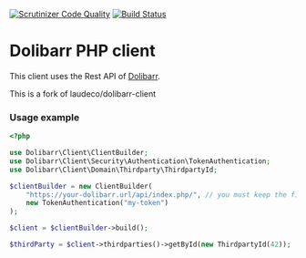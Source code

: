 [![Scrutinizer Code Quality](https://scrutinizer-ci.com/g/laudeco/dolibarr-api-client/badges/quality-score.png?b=master)](https://scrutinizer-ci.com/g/laudeco/dolibarr-api-client/?branch=master)
[![Build Status](https://travis-ci.org/laudeco/dolibarr-api-client.svg?branch=master)](https://travis-ci.org/laudeco/dolibarr-api-client)

# Dolibarr PHP client

This client uses the Rest API of [Dolibarr](https://www.dolibarr.org/). 

This is a fork of laudeco/dolibarr-client

### Usage example

```php
<?php

use Dolibarr\Client\ClientBuilder;
use Dolibarr\Client\Security\Authentication\TokenAuthentication;
use Dolibarr\Client\Domain\Thirdparty\ThirdpartyId;

$clientBuilder = new ClientBuilder(
    "https://your-dolibarr.url/api/index.php/", // you must keep the final slash
    new TokenAuthentication("my-token")
);

$client = $clientBuilder->build();

$thirdParty = $client->thirdparties()->getById(new ThirdpartyId(42));
```